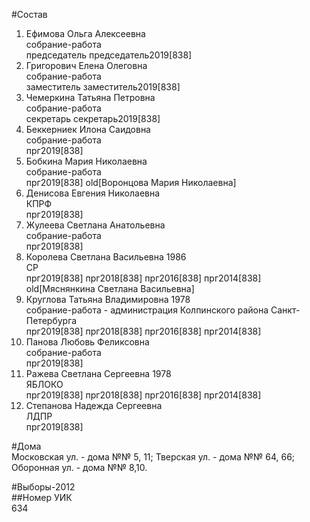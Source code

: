 #Состав  
1. Ефимова Ольга Алексеевна  
    собрание-работа  
    председатель председатель2019[838]  
2. Григорович Елена Олеговна  
    собрание-работа  
    заместитель заместитель2019[838]  
3. Чемеркина Татьяна Петровна  
    собрание-работа  
    секретарь секретарь2019[838]  
4. Беккерниек Илона Саидовна  
    собрание-работа  
    прг2019[838]  
5. Бобкина Мария Николаевна  
    собрание-работа  
    прг2019[838] old[Воронцова Мария Николаевна]  
6. Денисова Евгения Николаевна  
    КПРФ  
    прг2019[838]  
7. Жулеева Светлана Анатольевна  
    собрание-работа  
    прг2019[838]  
8. Королева Светлана Васильевна 1986  
    СР  
    прг2019[838] прг2018[838] прг2016[838] прг2014[838] old[Мяснянкина Светлана Васильевна]  
9. Круглова Татьяна Владимировна 1978  
    собрание-работа - администрация Колпинского района Санкт-Петербурга  
    прг2019[838] прг2018[838] прг2016[838] прг2014[838]  
10. Панова Любовь Феликсовна  
    собрание-работа  
    прг2019[838]  
11. Ражева Светлана Сергеевна 1978  
    ЯБЛОКО  
    прг2019[838] прг2018[838] прг2016[838] прг2014[838]  
12. Степанова Надежда Сергеевна  
    ЛДПР  
    прг2019[838]  
  
#Дома  
Московская ул. - дома №№ 5, 11; Тверская ул. - дома №№ 64, 66; Оборонная ул. - дома №№ 8,10.  
  
#Выборы-2012  
##Номер УИК  
634  
